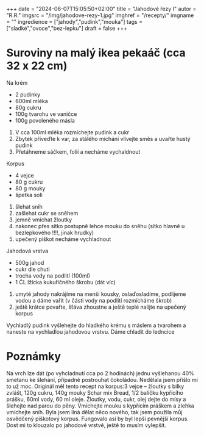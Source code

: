 
+++
date = "2024-06-07T15:05:50+02:00"
title = "Jahodové řezy I"
autor = "R.R."
imgsrc = "/img/jahodove-rezy-1.jpg"
imghref = "/recepty/"
imgname = ""
ingredience = ["jahody","pudink","mouka"]
tags = ["sladké","ovoce","bez-lepku"]
draft = false
+++





# Suroviny na malý ikea pekaáč (cca 32 x 22 cm)
Na krém
- 2 pudinky
- 600ml mléka
- 80g cukru
- 100g tvarohu ve vaničce
- 100g povoleného másla

1. V cca 100ml mléka rozmíchejte pudink a cukr
2. Zbytek přiveďte k var, za stálého míchání vlívejte směs a uvařte hustý pudink
3. Přetáhneme sáčkem, folií a necháme vychaldnout


Korpus 
- 4 vejce 
- 80 g cukru 
- 80 g mouky 
- špetka soli

1. šlehat sníh 
2. zašlehat cukr se sněhem
3. jemně vmíchat žloutky
4. nakonec přes sítko postupně lehce mouku do sněhu
(sítko hlavně u bezlepkového !!!!, jinak hrudky)
5. upečený piškot necháme vychladnout



Jahodová vrstva
- 500g jahod
- cukr dle chuti
- trocha vody na podlití (100ml)
- 1 ČL lžícka kukuřičného škrobu (dát víc)

1. umyté jahody nakrájíme na menší kousky, oslaďosladíme, podlijeme vodou a dáme vařit (v části vody na podlití rozmícháme škrob)
2. ještě krátce povařte, šťáva zhoustne a ještě teplé nalijte na upečený korpus


Vychladlý pudink vyšlehejte do hladkého krému s máslem a tvarohem a naneste na vychladlou jahodovou vrstvu. 
Dáme chladit do ledncice


# Poznámky
Na vrch lze dát (po vyhcladnutí cca po 2 hodinách) jednu vyšlehanou 40% smetanu ke šlehání, případně postrouhat čokoládou. Nedělala jsem přišlo mi to už moc. 
Originál měl tento recept na korpus:3 vejce – žloutky s bilky zvlášt, 120g cukru, 140g mouky Schar mix Bread, 1/2 balíčku kypřícího prášku, 60ml vody, 60 ml oleje. Žloutky, vodu, cukr, olej dejte do mísy a šlehejte nad parou do pěny. Vmíchejte mouku s kypřícím práškem a zlehka vmíchejte sníh. Byla jsem líná dělat něco nového, tak jsem použila můj osvědčený piškotový korpus. Fungovalo asi by byl lepší pevnější korpus. 
Dost mi to klouzalo po jahodové vrstvě, ještě to musím vylepšit.

<!-- --> 